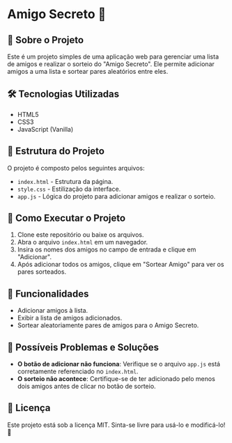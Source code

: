 # Amigo Secreto 🎁

## 📌 Sobre o Projeto
Este é um projeto simples de uma aplicação web para gerenciar uma lista de amigos e realizar o sorteio do "Amigo Secreto". Ele permite adicionar amigos a uma lista e sortear pares aleatórios entre eles.

## 🛠️ Tecnologias Utilizadas
- HTML5
- CSS3
- JavaScript (Vanilla)

## 📂 Estrutura do Projeto
O projeto é composto pelos seguintes arquivos:
- `index.html` - Estrutura da página.
- `style.css` - Estilização da interface.
- `app.js` - Lógica do projeto para adicionar amigos e realizar o sorteio.

## 🚀 Como Executar o Projeto
1. Clone este repositório ou baixe os arquivos.
2. Abra o arquivo `index.html` em um navegador.
3. Insira os nomes dos amigos no campo de entrada e clique em "Adicionar".
4. Após adicionar todos os amigos, clique em "Sortear Amigo" para ver os pares sorteados.

## 📌 Funcionalidades
- Adicionar amigos à lista.
- Exibir a lista de amigos adicionados.
- Sortear aleatoriamente pares de amigos para o Amigo Secreto.

## 🐞 Possíveis Problemas e Soluções
- **O botão de adicionar não funciona**: Verifique se o arquivo `app.js` está corretamente referenciado no `index.html`.
- **O sorteio não acontece**: Certifique-se de ter adicionado pelo menos dois amigos antes de clicar no botão de sorteio.

## 📜 Licença
Este projeto está sob a licença MIT. Sinta-se livre para usá-lo e modificá-lo! 🚀

